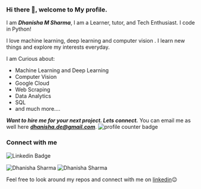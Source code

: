 ### Hi there 👋, welcome to My profile.

I am ***Dhanisha M Sharma***, I am a Learner, tutor, and Tech Enthusiast. I code in Python!

I love machine learning, deep learning and computer vision . I learn new things and explore my interests everyday. 

I am Curious about: 
- Machine Learning and Deep Learning 
- Computer Vision 
- Google Cloud  
- Web Scraping
- Data Analytics
- SQL
- and much more....

***Want to hire me for your next project. Lets connect.***
You can email me as well here ***dhanisha.de@gmail.com***.
<img src="https://komarev.com/ghpvc/?username=dhanishahahaha" alt="profile counter badge" />
### Connect with me
![Linkedin Badge](https://img.shields.io/badge/-dhanishahahaha-blue?logo=Linkedin&logoColor=white&link=https://www.linkedin.com/in/dhanisha-m-sharma-07918425b/)


<img src="https://github-readme-stats.vercel.app/api?username=dhanishahahaha&?count_private=true&show_icons=true" alt="Dhanisha Sharma" align="center" />


<img src="https://github-readme-stats.vercel.app/api/top-langs/?username=dhanishahahaha&layout=compact" alt='Dhanisha Sharma' align="center" />
  
Feel free to look around my repos and connect with me on [linkedin](https://www.linkedin.com/in/dhanisha-m-sharma-07918425b/)😉


<!--
**dhanishahahaha/dhanishahahaha** is a ✨ _special_ ✨ repository because its `README.md` (this file) appears on your GitHub profile.

Here are some ideas to get you started:

-  I’m currently working on ...
- 🌱 I’m currently learning ...
- 👯 I’m looking to collaborate on ...
- 🤔 I’m looking for help with ...
- 💬 Ask me about ...
- 📫 How to reach me: ...
- 😄 Pronouns: ...
- ⚡ Fun fact: ...
-->

<!--
**dhanishahahaha/dhanishahahaha** is a ✨ _special_ ✨ repository because its `README.md` (this file) appears on your GitHub profile.

Here are some ideas to get you started:

- 🔭 I’m currently working on ...
- 🌱 I’m currently learning ...
- 👯 I’m looking to collaborate on ...
- 🤔 I’m looking for help with ...
- 💬 Ask me about ...
- 📫 How to reach me: ...
- 😄 Pronouns: ...
- ⚡ Fun fact: ...
-->
